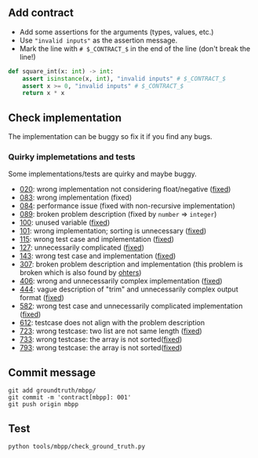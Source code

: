 ## Add contract

- Add some assertions for the arguments (types, values, etc.)
- Use `"invalid inputs"` as the assertion message.
- Mark the line with `# $_CONTRACT_$` in the end of the line (don't break the line!)

```python
def square_int(x: int) -> int:
    assert isinstance(x, int), "invalid inputs" # $_CONTRACT_$
    assert x >= 0, "invalid inputs" # $_CONTRACT_$
    return x * x
```

## Check implementation

The implementation can be buggy so fix it if you find any bugs.

### Quirky implemetations and tests

Some implementations/tests are quirky and maybe buggy.

- [020](020.py): wrong implementation not considering float/negative ([fixed](https://github.com/evalplus/evalplus/commit/8a06cc1f7ba0c37672e34aa75c01ff0f031d48a4))
- [083](083.py): wrong implementation (fixed)
- [084](084.py): performance issue (fixed with non-recursive implementation)
- [089](089.py): broken problem description (fixed by `number` => `integer`)
- [100](100.py): unused variable ([fixed](https://github.com/evalplus/evalplus/commit/9ff4fd361dc4a340d30d37f5d0649b4b43d33462))
- [101](101.py): wrong implementation; sorting is unnecessary ([fixed](https://github.com/evalplus/evalplus/commit/67c744d4b124090000d80217a7f7a1dee0d82b55))
- [115](115.py): wrong test case and implementation ([fixed](https://github.com/evalplus/evalplus/commit/56013c437ce689cfca6c7e98e4185577edc6b450))
- [127](127.py): unnecessarily complicated ([fixed](https://github.com/evalplus/evalplus/commit/410a932afedb2a0568aa5ef68b2df83aa35e7c1e))
- [143](143.py): wrong test case and implementation ([fixed](https://github.com/evalplus/evalplus/commit/9c189569ea363ed4b7fc960c0dc617c85fea143f))
- [307](307.py): broken problem description and implementation (this problem is broken which is also found by [ohters](https://www.youtube.com/watch?v=AQTgq-pDjy8))
- [406](406.py): wrong and unnecessarily complex implementation ([fixed](https://github.com/evalplus/evalplus/commit/9d350b6bcb291512379fe07ccdf7c58ed5d72ad4))
- [444](444.py): vague description of "trim" and unnecessarily complex output format ([fixed](https://github.com/evalplus/evalplus/commit/9d350b6bcb291512379fe07ccdf7c58ed5d72ad4))
- [582](582.py): wrong test case and unnecessarily complicated implementation ([fixed](https://github.com/evalplus/evalplus/commit/0b34c263f36fde2997b87951f953585fb01c5267))
- [612](612.py): testcase does not align with the problem description 
- [723](723.py): wrong testcase: two list are not same length ([fixed](https://github.com/evalplus/evalplus/commit/90330578fb5913a13d224a7df92dc2d2dc70c77a))
- [733](733.py): wrong testcase: the array is not sorted([fixed](https://github.com/evalplus/evalplus/commit/47336f5404a282208e4673a5ffb7548b8dd65c04))
- [793](793.py): wrong testcase: the array is not sorted([fixed](https://github.com/evalplus/evalplus/commit/f0470f6ee59e7ac918ebc2c93177635f1a3451b6))

## Commit message

```shell
git add groundtruth/mbpp/
git commit -m 'contract[mbpp]: 001'
git push origin mbpp
```

## Test

```shell
python tools/mbpp/check_ground_truth.py
```
